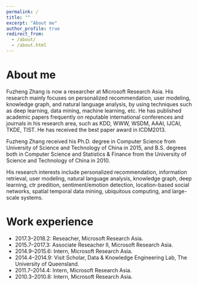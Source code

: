 ```yaml
---
permalink: /
title: ""
excerpt: "About me"
author_profile: true
redirect_from: 
  - /about/
  - /about.html
---
```


About me
======
Fuzheng Zhang is now a researcher at Microsoft Research Asia. His research mainly focuses on personalized recommendation, user modeling, knowledge graph, and natural language analysis, by using techniques such as deep learning, data mining, machine learning, etc. He has published academic papers frequently on reputable international conferences and journals in his research area, such as KDD, WWW, WSDM, AAAI, IJCAI, TKDE, TIST. He has received the best paper award in ICDM2013.

Fuzheng Zhang received his Ph.D. degree in Computer Science from University of Science and Technology of China in 2015, and B.S. degrees both in Computer Science and Statistics & Finance from the University of Science and Technology of China in 2010.

His research interests include personalized recommendation, information retrieval, user modeling, natural language analysis, knowledge graph, deep learning, ctr predition, sentiment/emotion detection, location-based social networks, spatial temporal data mining, ubiquitous computing, and large-scale systems.


Work experience
======
* 2017.3–2018.2:  Reseacher, Microsoft Research Asia.
* 2015.7–2017.3:  Associate Reseacher II, Microsoft Research Asia.
* 2014.9–2015.6:  Intern, Microsoft Research Asia.
* 2014.4–2014.9:  Visit Scholar, Data & Knowledge Engineering Lab, The University of Queensland.
* 2011.7–2014.4:  Intern, Microsoft Research Asia.
* 2010.3–2010.8:  Intern, Microsoft Research Asia.